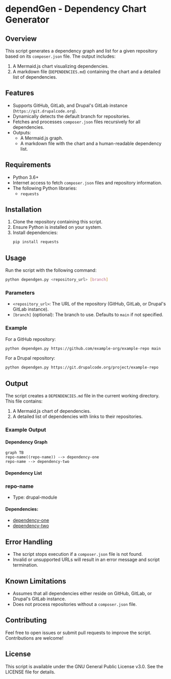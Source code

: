 # dependGen - Dependency Chart Generator

## Overview
This script generates a dependency graph and list for a given repository based on its `composer.json` file. The output includes:

1. A Mermaid.js chart visualizing dependencies.
2. A markdown file (`DEPENDENCIES.md`) containing the chart and a detailed list of dependencies.

## Features
- Supports GitHub, GitLab, and Drupal's GitLab instance (`https://git.drupalcode.org`).
- Dynamically detects the default branch for repositories.
- Fetches and processes `composer.json` files recursively for all dependencies.
- Outputs:
  - A Mermaid.js graph.
  - A markdown file with the chart and a human-readable dependency list.

## Requirements
- Python 3.6+
- Internet access to fetch `composer.json` files and repository information.
- The following Python libraries:
  - `requests`

## Installation
1. Clone the repository containing this script.
2. Ensure Python is installed on your system.
3. Install dependencies:
   ```bash
   pip install requests
   ```

## Usage
Run the script with the following command:

```bash
python dependgen.py <repository_url> [branch]
```

### Parameters
- `<repository_url>`: The URL of the repository (GitHub, GitLab, or Drupal's GitLab instance).
- `[branch]` (optional): The branch to use. Defaults to `main` if not specified.

### Example
For a GitHub repository:
```bash
python dependgen.py https://github.com/example-org/example-repo main
```

For a Drupal repository:
```bash
python dependgen.py https://git.drupalcode.org/project/example-repo
```

## Output
The script creates a `DEPENDENCIES.md` file in the current working directory. This file contains:

1. A Mermaid.js chart of dependencies.
2. A detailed list of dependencies with links to their repositories.

### Example Output
#### Dependency Graph
```mermaid
graph TB
repo-name((repo-name)) --> dependency-one
repo-name --> dependency-two
```

#### Dependency List
### repo-name
- Type: drupal-module
#### Dependencies:
- [dependency-one](https://packagist.org/packages/dependency-one)
- [dependency-two](https://www.drupal.org/project/dependency-two)

## Error Handling
- The script stops execution if a `composer.json` file is not found.
- Invalid or unsupported URLs will result in an error message and script termination.

## Known Limitations
- Assumes that all dependencies either reside on GitHub, GitLab, or Drupal's GitLab instance.
- Does not process repositories without a `composer.json` file.

## Contributing
Feel free to open issues or submit pull requests to improve the script. Contributions are welcome!

## License
This script is available under the GNU General Public License v3.0. See the LICENSE file for details.

